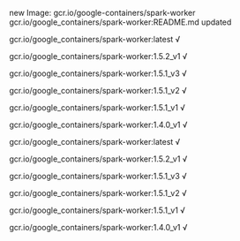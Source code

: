 new Image: gcr.io/google-containers/spark-worker
gcr.io/google_containers/spark-worker:README.md updated 

gcr.io/google_containers/spark-worker:latest √

gcr.io/google_containers/spark-worker:1.5.2_v1 √

gcr.io/google_containers/spark-worker:1.5.1_v3 √

gcr.io/google_containers/spark-worker:1.5.1_v2 √

gcr.io/google_containers/spark-worker:1.5.1_v1 √

gcr.io/google_containers/spark-worker:1.4.0_v1 √

gcr.io/google_containers/spark-worker:latest √

gcr.io/google_containers/spark-worker:1.5.2_v1 √

gcr.io/google_containers/spark-worker:1.5.1_v3 √

gcr.io/google_containers/spark-worker:1.5.1_v2 √

gcr.io/google_containers/spark-worker:1.5.1_v1 √

gcr.io/google_containers/spark-worker:1.4.0_v1 √


